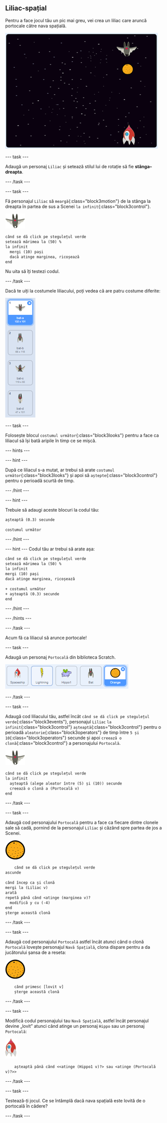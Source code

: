 ## Liliac-spațial

Pentru a face jocul tău un pic mai greu, vei crea un liliac care aruncă portocale către nava spațială.

![un liliac aruncând o portocală către o nava spațială](images/bat-oranges.png)

--- task ---

Adaugă un personaj `Liliac` și setează stilul lui de rotație să fie **stânga–dreapta**.

--- /task ---

--- task ---

Fă personajul `Liliac` să `meargă`{:class="block3motion"} de la stânga la dreapta în partea de sus a Scenei `la infinit`{:class="block3control"}.

![personaj liliac](images/bat-sprite.png)

```blocks3
când se dă click pe stegulețul verde
setează mărimea la (50) %
la infinit 
  mergi (10) pași
  dacă atinge marginea, ricoșează
end
```

Nu uita să îți testezi codul.

--- /task ---

Dacă te uiți la costumele liliacului, poți vedea că are patru costume diferite:

![captură de ecran](images/invaders-bat-costume.png)

--- task ---

Folosește blocul `costumul următor`{:class="block3looks"} pentru a face ca liliacul să își bată aripile în timp ce se mișcă.

--- hints ---


--- hint ---

După ce liliacul s-a mutat, ar trebui să arate `costumul următor`{:class="block3looks"} și apoi să `aștepte`{:class="block3control"} pentru o perioadă scurtă de timp.

--- /hint ---

--- hint ---

Trebuie să adaugi aceste blocuri la codul tău:

```blocks3
așteaptă (0.3) secunde

costumul următor
```

--- /hint ---

--- hint --- Codul tău ar trebui să arate așa:

```blocks3
când se dă click pe stegulețul verde
setează mărimea la (50) %
la infinit 
mergi (10) pași
dacă atinge marginea, ricoșează

+ costumul următor
+ așteaptă (0.3) secunde
end
```

--- /hint ---

--- /hints ---

--- /task ---

Acum fă ca liliacul să arunce portocale!

--- task ---

Adaugă un personaj `Portocală` din biblioteca Scratch.

![captură de ecran](images/invaders-orange.png)

--- /task ---

--- task ---

Adaugă cod liliacului tău, astfel încât `când se dă click pe stegulețul verde`{:class="block3events"}, personajul `Liliac` `la infinit`{:class="block3control"} `așteaptă`{:class="block3control"} pentru o perioadă `aleatorie`{:class="block3operators"} de timp între `5 și 10`{:class="block3operators"} secunde și apoi `creează o clonă`{:class="block3control"} a personajului `Portocală`.

![personaj liliac](images/bat-sprite.png)

```blocks3
când se dă click pe stegulețul verde
la infinit 
  așteaptă (alege aleator între (5) și (10)) secunde
  creează o clonă a (Portocală v)
end
```

--- /task ---

--- task ---

Adaugă cod personajului `Portocală` pentru a face ca fiecare dintre clonele sale să cadă, pornind de la personajul `Liliac` și căzând spre partea de jos a Scenei.

![personaj portocală](images/orange-sprite.png)

```blocks3
    când se dă click pe stegulețul verde
ascunde

când încep ca și clonă
mergi la (Liliac v)
arată
repetă până când <atinge (marginea v)?
  modifică y cu (-4)
end
șterge această clonă
```

--- /task ---

--- task ---

Adaugă cod personajului `Portocală` astfel încât atunci când o clonă `Portocală` lovește personajul `Navă Spațială`, clona dispare pentru a da jucătorului șansa de a reseta:

![personaj portocală](images/orange-sprite.png)

```blocks3
    când primesc [lovit v]
    șterge această clonă
```

--- /task ---

--- task ---

Modifică codul personajului tau `Navă Spațială`, astfel încât personajul devine „lovit” atunci când atinge un personaj `Hippo` sau un personaj `Portocală`:

![personaj rachetă](images/rocket-sprite.png)

```blocks3
    așteaptă până când <<atinge (Hippo1 v)?> sau <atinge (Portocală v)?>>
```

--- /task ---

--- task ---

Testează-ți jocul. Ce se întâmplă dacă nava spațială este lovită de o portocală în cădere?

--- /task ---